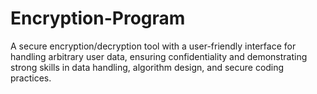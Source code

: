 # Encryption-Program
A secure encryption/decryption tool with a user-friendly interface for handling arbitrary user data, ensuring confidentiality and demonstrating strong skills in data handling, algorithm design, and secure coding practices.
